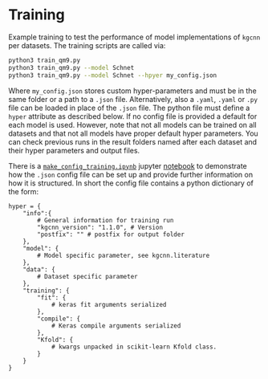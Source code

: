 # Training

Example training to test the performance of model implementations of ``kgcnn`` per datasets. The training scripts are called via:

```bash
python3 train_qm9.py
python3 train_qm9.py --model Schnet
python3 train_qm9.py --model Schnet --hpyer my_config.json
```

Where `my_config.json` stores custom hyper-parameters and must be in the same folder or a path to a `.json` file. 
Alternatively, also a `.yaml`, `.yaml` or `.py` file can be loaded in place of the `.json` file. 
The python file must define a ```hyper``` attribute as described below.
If no config file is provided a default for each model is used. 
However, note that not all models can be trained on all datasets and that not all models have proper default hyper parameters.
You can check previous runs in the result folders named after each dataset and their hyper parameters and output files.

There is a [``make_config_training.ipynb``](/notebooks/make_config_training.ipynb) jupyter [notebook](/notebooks) to demonstrate how the `.json` config file can be set up and provide further information
on how it is structured. In short the config file contains a python dictionary of the form:

```python3
hyper = {
    "info":{ 
        # General information for training run
        "kgcnn_version": "1.1.0", # Version 
        "postfix": "" # postfix for output folder
    },
    "model": { 
        # Model specific parameter, see kgcnn.literature
    },
    "data": { 
        # Dataset specific parameter
    },
    "training": {
        "fit": { 
            # keras fit arguments serialized
        },
        "compile": { 
            # Keras compile arguments serialized
        },
        "Kfold": {
            # kwargs unpacked in scikit-learn Kfold class.  
        }
    }
}
```